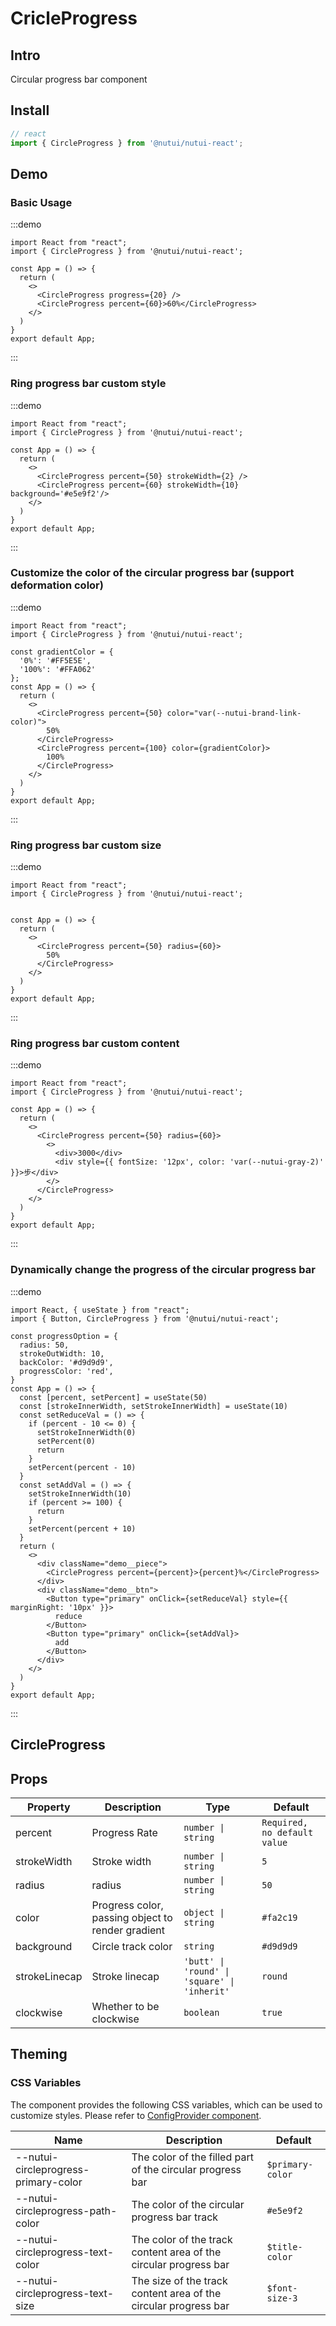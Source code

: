 # CricleProgress

## Intro

Circular progress bar component

## Install

```ts
// react
import { CircleProgress } from '@nutui/nutui-react';
```

## Demo
### Basic Usage

:::demo
```tsx
import React from "react";
import { CircleProgress } from '@nutui/nutui-react';

const App = () => {
  return (
    <>
      <CircleProgress progress={20} />
      <CircleProgress percent={60}>60%</CircleProgress>
    </>
  )
}
export default App;
```
:::

### Ring progress bar custom style

:::demo
```tsx
import React from "react";
import { CircleProgress } from '@nutui/nutui-react';

const App = () => {
  return (
    <>
      <CircleProgress percent={50} strokeWidth={2} />
      <CircleProgress percent={60} strokeWidth={10} background='#e5e9f2'/>
    </>
  )
}
export default App;
```
:::

### Customize the color of the circular progress bar (support deformation color)
:::demo
```tsx
import React from "react";
import { CircleProgress } from '@nutui/nutui-react';

const gradientColor = {
  '0%': '#FF5E5E',
  '100%': '#FFA062'
};
const App = () => {
  return (
    <>
      <CircleProgress percent={50} color="var(--nutui-brand-link-color)">
        50%
      </CircleProgress>
      <CircleProgress percent={100} color={gradientColor}>
        100%
      </CircleProgress>
    </>
  )
}
export default App;
```
:::

### Ring progress bar custom size
:::demo
```tsx
import React from "react";
import { CircleProgress } from '@nutui/nutui-react';


const App = () => {
  return (
    <>
      <CircleProgress percent={50} radius={60}>
        50%
      </CircleProgress>
    </>
  )
}
export default App;
```
:::
### Ring progress bar custom content
:::demo
```tsx
import React from "react";
import { CircleProgress } from '@nutui/nutui-react';

const App = () => {
  return (
    <>
      <CircleProgress percent={50} radius={60}>
        <> 
          <div>3000</div>
          <div style={{ fontSize: '12px', color: 'var(--nutui-gray-2)' }}>步</div>
        </>
      </CircleProgress>
    </>
  )
}
export default App;
```
:::

### Dynamically change the progress of the circular progress bar
:::demo
```tsx
import React, { useState } from "react";
import { Button, CircleProgress } from '@nutui/nutui-react';

const progressOption = {
  radius: 50,
  strokeOutWidth: 10,
  backColor: '#d9d9d9',
  progressColor: 'red',
}
const App = () => {
  const [percent, setPercent] = useState(50)
  const [strokeInnerWidth, setStrokeInnerWidth] = useState(10)
  const setReduceVal = () => {
    if (percent - 10 <= 0) {
      setStrokeInnerWidth(0)
      setPercent(0)
      return
    }
    setPercent(percent - 10)
  }
  const setAddVal = () => {
    setStrokeInnerWidth(10)
    if (percent >= 100) {
      return
    }
    setPercent(percent + 10)
  }
  return (
    <>
      <div className="demo__piece">
        <CircleProgress percent={percent}>{percent}%</CircleProgress>
      </div>
      <div className="demo__btn">
        <Button type="primary" onClick={setReduceVal} style={{ marginRight: '10px' }}>
          reduce
        </Button>
        <Button type="primary" onClick={setAddVal}>
          add
        </Button>
      </div>
    </>
  )
}
export default App;
```
:::

## CircleProgress
## Props

| Property | Description | Type | Default
|----- | ----- | ----- | -----
| percent | Progress Rate | `number \| string` | `Required, no default value`
| strokeWidth | Stroke width | `number \| string` | `5`
| radius | radius | `number \| string` | `50`
| color | Progress color, passing object to render gradient | `object \| string` | `#fa2c19`
| background | Circle track color | `string` | `#d9d9d9`
| strokeLinecap | Stroke linecap | `'butt' \| 'round' \| 'square' \| 'inherit'` | `round`
| clockwise | Whether to be clockwise | `boolean` | `true`

## Theming

### CSS Variables

The component provides the following CSS variables, which can be used to customize styles. Please refer to [ConfigProvider component](#/en-US/component/configprovider).

| Name | Description | Default |
| --- | --- | --- |
| --nutui-circleprogress-primary-color | The color of the filled part of the circular progress bar | `$primary-color` |
| --nutui-circleprogress-path-color |  The color of the circular progress bar track | `#e5e9f2` |
| --nutui-circleprogress-text-color | The color of the track content area of ​​the circular progress bar | `$title-color` |
| --nutui-circleprogress-text-size | The size of the track content area of ​​the circular progress bar | `$font-size-3` |
